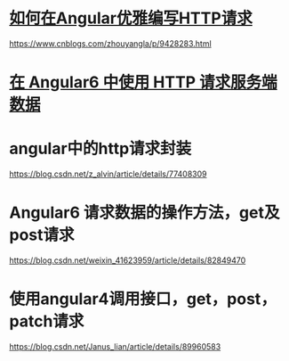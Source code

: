 # [如何在Angular优雅编写HTTP请求](https://segmentfault.com/a/1190000010570799)





 https://www.cnblogs.com/zhouyangla/p/9428283.html 

# [在 Angular6 中使用 HTTP 请求服务端数据](https://www.cnblogs.com/zhouyangla/p/9428283.html)





# angular中的http请求封装

 https://blog.csdn.net/z_alvin/article/details/77408309 



# Angular6 请求数据的操作方法，get及post请求

 https://blog.csdn.net/weixin_41623959/article/details/82849470 



# 使用angular4调用接口，get，post，patch请求

 https://blog.csdn.net/Janus_lian/article/details/89960583 